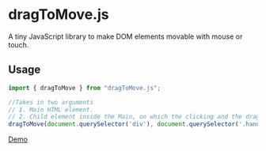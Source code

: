 # dragToMove.js

A tiny JavaScript library to make DOM elements movable with mouse or touch.

## Usage

```javascript
import { dragToMove } from "dragToMove.js";

//Takes in two arguments
// 1. Main HTML element.
// 2. Child element inside the Main, on which the clicking and the dragging happens.
dragToMove(document.querySelector('div'), document.querySelector('.handle));
```

[Demo](https://anshuthopsee.github.io/dragToMove.js/)
